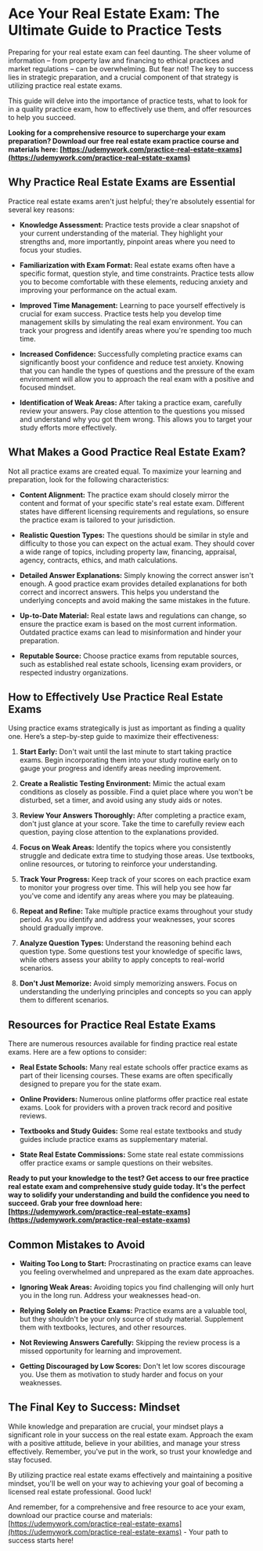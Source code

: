 # Ace Your Real Estate Exam: The Ultimate Guide to Practice Tests

Preparing for your real estate exam can feel daunting. The sheer volume of information – from property law and financing to ethical practices and market regulations – can be overwhelming. But fear not! The key to success lies in strategic preparation, and a crucial component of that strategy is utilizing practice real estate exams.

This guide will delve into the importance of practice tests, what to look for in a quality practice exam, how to effectively use them, and offer resources to help you succeed.

**Looking for a comprehensive resource to supercharge your exam preparation? Download our free real estate exam practice course and materials here: [https://udemywork.com/practice-real-estate-exams](https://udemywork.com/practice-real-estate-exams)**

## Why Practice Real Estate Exams are Essential

Practice real estate exams aren't just helpful; they're absolutely essential for several key reasons:

*   **Knowledge Assessment:** Practice tests provide a clear snapshot of your current understanding of the material. They highlight your strengths and, more importantly, pinpoint areas where you need to focus your studies.

*   **Familiarization with Exam Format:** Real estate exams often have a specific format, question style, and time constraints. Practice tests allow you to become comfortable with these elements, reducing anxiety and improving your performance on the actual exam.

*   **Improved Time Management:**  Learning to pace yourself effectively is crucial for exam success. Practice tests help you develop time management skills by simulating the real exam environment. You can track your progress and identify areas where you're spending too much time.

*   **Increased Confidence:**  Successfully completing practice exams can significantly boost your confidence and reduce test anxiety. Knowing that you can handle the types of questions and the pressure of the exam environment will allow you to approach the real exam with a positive and focused mindset.

*   **Identification of Weak Areas:**  After taking a practice exam, carefully review your answers. Pay close attention to the questions you missed and understand why you got them wrong. This allows you to target your study efforts more effectively.

## What Makes a Good Practice Real Estate Exam?

Not all practice exams are created equal. To maximize your learning and preparation, look for the following characteristics:

*   **Content Alignment:** The practice exam should closely mirror the content and format of your specific state's real estate exam.  Different states have different licensing requirements and regulations, so ensure the practice exam is tailored to your jurisdiction.

*   **Realistic Question Types:** The questions should be similar in style and difficulty to those you can expect on the actual exam. They should cover a wide range of topics, including property law, financing, appraisal, agency, contracts, ethics, and math calculations.

*   **Detailed Answer Explanations:**  Simply knowing the correct answer isn't enough.  A good practice exam provides detailed explanations for both correct and incorrect answers. This helps you understand the underlying concepts and avoid making the same mistakes in the future.

*   **Up-to-Date Material:** Real estate laws and regulations can change, so ensure the practice exam is based on the most current information. Outdated practice exams can lead to misinformation and hinder your preparation.

*   **Reputable Source:** Choose practice exams from reputable sources, such as established real estate schools, licensing exam providers, or respected industry organizations.

## How to Effectively Use Practice Real Estate Exams

Using practice exams strategically is just as important as finding a quality one. Here’s a step-by-step guide to maximize their effectiveness:

1.  **Start Early:** Don't wait until the last minute to start taking practice exams. Begin incorporating them into your study routine early on to gauge your progress and identify areas needing improvement.

2.  **Create a Realistic Testing Environment:** Mimic the actual exam conditions as closely as possible. Find a quiet place where you won't be disturbed, set a timer, and avoid using any study aids or notes.

3.  **Review Your Answers Thoroughly:** After completing a practice exam, don't just glance at your score. Take the time to carefully review each question, paying close attention to the explanations provided.

4.  **Focus on Weak Areas:** Identify the topics where you consistently struggle and dedicate extra time to studying those areas. Use textbooks, online resources, or tutoring to reinforce your understanding.

5.  **Track Your Progress:** Keep track of your scores on each practice exam to monitor your progress over time. This will help you see how far you've come and identify any areas where you may be plateauing.

6.  **Repeat and Refine:** Take multiple practice exams throughout your study period. As you identify and address your weaknesses, your scores should gradually improve.

7.  **Analyze Question Types:** Understand the reasoning behind each question type. Some questions test your knowledge of specific laws, while others assess your ability to apply concepts to real-world scenarios.

8.  **Don't Just Memorize:**  Avoid simply memorizing answers.  Focus on understanding the underlying principles and concepts so you can apply them to different scenarios.

## Resources for Practice Real Estate Exams

There are numerous resources available for finding practice real estate exams. Here are a few options to consider:

*   **Real Estate Schools:** Many real estate schools offer practice exams as part of their licensing courses. These exams are often specifically designed to prepare you for the state exam.

*   **Online Providers:** Numerous online platforms offer practice real estate exams. Look for providers with a proven track record and positive reviews.

*   **Textbooks and Study Guides:** Some real estate textbooks and study guides include practice exams as supplementary material.

*   **State Real Estate Commissions:** Some state real estate commissions offer practice exams or sample questions on their websites.

**Ready to put your knowledge to the test? Get access to our free practice real estate exam and comprehensive study guide today. It's the perfect way to solidify your understanding and build the confidence you need to succeed. Grab your free download here: [https://udemywork.com/practice-real-estate-exams](https://udemywork.com/practice-real-estate-exams)**

## Common Mistakes to Avoid

*   **Waiting Too Long to Start:**  Procrastinating on practice exams can leave you feeling overwhelmed and unprepared as the exam date approaches.

*   **Ignoring Weak Areas:**  Avoiding topics you find challenging will only hurt you in the long run.  Address your weaknesses head-on.

*   **Relying Solely on Practice Exams:** Practice exams are a valuable tool, but they shouldn't be your only source of study material.  Supplement them with textbooks, lectures, and other resources.

*   **Not Reviewing Answers Carefully:**  Skipping the review process is a missed opportunity for learning and improvement.

*   **Getting Discouraged by Low Scores:**  Don't let low scores discourage you.  Use them as motivation to study harder and focus on your weaknesses.

## The Final Key to Success: Mindset

While knowledge and preparation are crucial, your mindset plays a significant role in your success on the real estate exam. Approach the exam with a positive attitude, believe in your abilities, and manage your stress effectively.  Remember, you've put in the work, so trust your knowledge and stay focused.

By utilizing practice real estate exams effectively and maintaining a positive mindset, you'll be well on your way to achieving your goal of becoming a licensed real estate professional. Good luck!

And remember, for a comprehensive and free resource to ace your exam, download our practice course and materials: [https://udemywork.com/practice-real-estate-exams](https://udemywork.com/practice-real-estate-exams) - Your path to success starts here!
